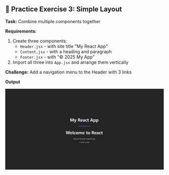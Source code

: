 ## 🎯 Practice Exercise 3: Simple Layout

**Task:** Combine multiple components together

**Requirements:**
1. Create three components:
   * `Header.jsx` - with site title "My React App"
   * `Content.jsx` - with a heading and paragraph
   * `Footer.jsx` - with "© 2025 My App"
2. Import all three into `App.jsx` and arrange them vertically

**Challenge:** Add a navigation menu to the Header with 3 links

**Output**

![alt text](<Screenshot 2025-10-16 151324.png>)